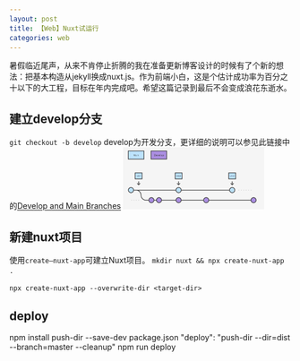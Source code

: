 ```yaml
---
layout: post
title: 【Web】Nuxt试运行
categories: web
---
```

暑假临近尾声，从来不肯停止折腾的我在准备更新博客设计的时候有了个新的想法：把基本构造从jekyll换成nuxt.js。作为前端小白，这是个估计成功率为百分之十以下的大工程，目标在年内完成吧。希望这篇记录到最后不会变成浪花东逝水。

## 建立develop分支
`git checkout -b develop`
develop为开发分支，更详细的说明可以参见此链接中的[Develop and Main Branches](https://www.atlassian.com/git/tutorials/comparing-workflows/gitflow-workflow)
<img src="/assets/post/2021-08-13/1.png" width=50%>

## 新建nuxt项目
使用`create—nuxt-app`可建立Nuxt项目。
`mkdir nuxt && npx create-nuxt-app .`

`npx create-nuxt-app --overwrite-dir <target-dir>`

## deploy
npm install push-dir --save-dev
package.json 
"deploy": "push-dir --dir=dist --branch=master --cleanup"
npm run deploy

